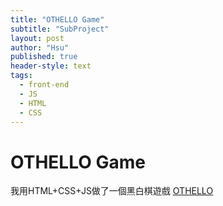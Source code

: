 ```yaml
---
title: "OTHELLO Game"
subtitle: "SubProject"
layout: post
author: "Hsu"
published: true
header-style: text
tags:
  - front-end
  - JS
  - HTML
  - CSS
---
```


# OTHELLO Game
我用HTML+CSS+JS做了一個黑白棋遊戲
[OTHELLO](https://kevin0920911.github.io/OTHELLO/)

